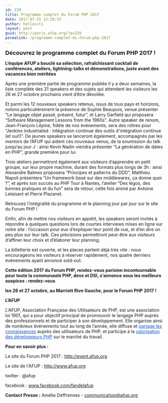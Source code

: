 ```yaml
---
id: 239
title: Programme complet du Forum PHP 2017
date: 2017-07-25 22:29:33
author: hellosct1
layout: post
guid: http://paris.afup.org/?p=239
permalink: /programme-complet-du-forum-php-2017
---
```


<p><span style="font-size: large"><b>Découvrez le programme complet du Forum PHP 2017 !</b></span></p>
<p><span><b>L’équipe AFUP a bouclé sa sélection, rafraîchissant cocktail de conférences, ateliers, lightning-talks et démonstrations, juste avant des vacances bien méritées</b></span></p>
<p><span>Après une première partie de programme publiée il y a deux semaines, la liste complète des 31 speakers et des sujets qui attendent les visiteurs les 26 et 27 octobre prochains vient d’être dévoilée.</span></p>
<p><span>Et parmi les 12 nouveaux speakers retenus, issus de tous pays et horizons, notons particulièrement la présence de Sophie Beaupuis, venue présenter “</span><span style=" ">Le langage objet passé, présent, futur”, et Larry Garfield qui proposera “Software Management Lessons from the 1960s”. Autre speaker de renom, Jean-François Lépine, fidèle de nos événements, sera des nôtres pour “Jenkins industrialisé : intégration continue des outils d'intégration continue (et oui!)”. De jeunes speakers se lanceront également, accompagnés par les mentors de l’AFUP qui aident ces nouveaux venus, de la soumission du talk jusqu’au jour J : ainsi Kevin Nadin viendra présenter “La génération de dates en PHP”, grande première pour lui.</span></p>
<p><span>Trois ateliers permettront également aux visiteurs d’apprendre en petit groupe, sur leur propre machine, durant des formats plus longs de 3h : ainsi Alexandre Balmes proposera “Principes et patterns du DDD”, Matthieu Napoli présentera “Un framework basé sur des middlewares, ça donne quoi ?”, et après son succès au PHP Tour à Nantes, l’atelier “Des légos, des bonnes pratiques et du fun” sera de retour, cette fois animé par Antoine Lelaisant et Pierre Plazanet.</span></p>
<p><span>Retrouvez l’intégralité du programme et le planning jour par jour sur le site du Forum PHP !</span></p>
<p><span>Enfin, afin de mettre nos visiteurs en appétit, les speakers seront invités à répondre à quelques questions lors de courtes interviews mises en ligne sur notre site : l’occasion pour eux d’expliquer leur point de vue, et d’en dire un peu plus sur leur talk. Ces précisions permettront peut-être aux visiteurs d’affiner leur choix et d’élaborer leur planning.</span></p>
<p><span>La billetterie est ouverte, et les places partent déjà très vite : nous encourageons les visiteurs à réserver rapidement, nos quatre derniers événements ayant annoncé sold-out. </span></p>
<p><span><b>Cette édition 2017 du Forum PHP, rendez-vous parisien incontournable pour toute la communauté PHP, devs et DSI, s’annonce sous les meilleurs auspices : rendez-vous </b></span></p>
<p><span><b>les 26 et 27 octobre, au Marriott Rive Gauche, pour le Forum PHP 2017 ! </b></span></p>
<span><b>L’AFUP</b></span>
<p><span>L'AFUP, Association Française des Utilisateurs de PHP, est une association loi 1901, qui a pour objectif principal de promouvoir le langage PHP auprès des professionnels et de participer à son développement. Elle organise ainsi de nombreux événements tout au long de l’année, elle diffuse et </span><a href="https://www.youtube.com/user/afupPHP/videos?view=1&amp;flow=grid"><span style="color: #1155cc"><span style=" "><u>partage les connaissances</u></span></span></a><span style=" "> auprès des utilisateurs de PHP, et participe à la </span><a href="http://barometre.afup.org/"><span style="color: #1155cc"><span style=" "><u>valorisation des développeurs PHP</u></span></span></a><span style=" "> sur le marché du travail.</span></p>
<span><b>Pour en savoir plus : </b></span>

<span style=" ">Le site du Forum PHP 2017 : </span><a href="http://event.afup.org/"><span style="color: #1155cc"><span style=" "><u>http://event.afup.org</u></span></span></a>

<span style=" ">Le site de l'AFUP : </span><a href="http://www.afup.org/"><span style="color: #1155cc"><span style=" "><u>http://www.afup.org</u></span></span></a>

<span style=" ">twitter : @afup </span>

<span style=" ">facebook : </span><a href="http://www.facebook.com/fandelafup"><span style="color: #1155cc"><span style=" "><u>www.facebook.com/fandelafup</u></span></span></a>

<span style=" "><b>Contact Presse :</b></span><span style=" "> Amélie Deffrennes - </span><a href="mailto:communication@afup.org"><span style="color: #1155cc"><span style=" "><u>communication@afup.org</u></span></span></a>
